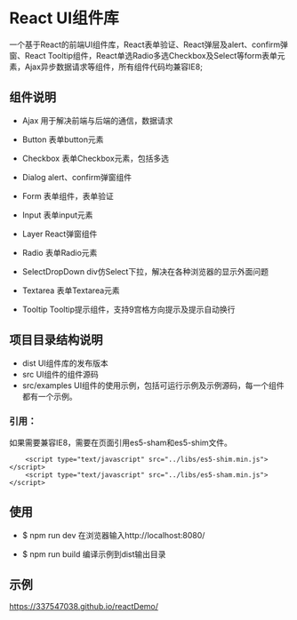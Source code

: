 # React UI组件库
一个基于React的前端UI组件库，React表单验证、React弹层及alert、confirm弹窗、React Tooltip组件，React单选Radio多选Checkbox及Select等form表单元素，Ajax异步数据请求等组件，所有组件代码均兼容IE8;

## 组件说明
- Ajax 
    用于解决前端与后端的通信，数据请求

- Button 
   表单button元素

- Checkbox
  表单Checkbox元素，包括多选

- Dialog
  alert、confirm弹窗组件

- Form
  表单组件，表单验证

- Input
  表单input元素

- Layer
  React弹窗组件

- Radio
  表单Radio元素

- SelectDropDown
  div仿Select下拉，解决在各种浏览器的显示外面问题

- Textarea
  表单Textarea元素

- Tooltip
  Tooltip提示组件，支持9宫格方向提示及提示自动换行

## 项目目录结构说明
- dist
   UI组件库的发布版本
- src
  UI组件的组件源码
- src/examples
  UI组件的使用示例，包括可运行示例及示例源码，每一个组件都有一个示例。

### 引用：
如果需要兼容IE8，需要在页面引用es5-sham和es5-shim文件。

```
    <script type="text/javascript" src="../libs/es5-shim.min.js"></script>
    <script type="text/javascript" src="../libs/es5-sham.min.js"></script>
```

## 使用
   - $ npm run dev
       在浏览器输入http://localhost:8080/

  - $ npm run build 
      编译示例到dist输出目录
      
 ## 示例
 https://337547038.github.io/reactDemo/
